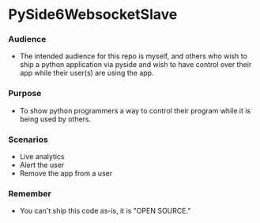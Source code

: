 # PySide6WebsocketSlave

### Audience
- The intended audience for this repo is myself, and others who wish to ship a python application via pyside and wish to have control over their app while their user(s) are using the app.

### Purpose
- To show python programmers a way to control their program while it is being used by others.

### Scenarios
- Live analytics
- Alert the user
- Remove the app from a user


### Remember
- You can't ship this code as-is, it is "OPEN SOURCE."